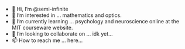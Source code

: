 - 👋 Hi, I’m @semi-infinite
- 👀 I’m interested in ... mathematics and optics. 
- 🌱 I’m currently learning ... psychology and neuroscience online at the MIT courseware website.
- 💞️ I’m looking to collaborate on ... idk yet...
- 📫 How to reach me ... here...

<!---
semi-infinite/semi-infinite is a ✨ special ✨ repository because its `README.md` (this file) appears on your GitHub profile.
You can click the Preview link to take a look at your changes.
--->
